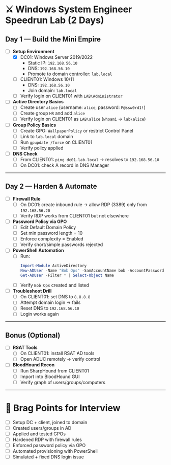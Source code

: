 # ⚔️ Windows System Engineer Speedrun Lab (2 Days)

## Day 1 — Build the Mini Empire

- [ ] **Setup Environment**
  - [x] DC01: Windows Server 2019/2022  
    - Static IP: `192.168.56.10`  
    - DNS: `192.168.56.10`  
    - Promote to domain controller: `lab.local`  
  - [ ] CLIENT01: Windows 10/11  
    - DNS: `192.168.56.10`  
    - Join domain: `lab.local`  
  - [ ] Verify login on CLIENT01 with `LAB\Administrator`

- [ ] **Active Directory Basics**
  - [ ] Create user `alice` (username: `alice`, password: `P@ssw0rd1!`)  
  - [ ] Create group `HR` and add `alice`  
  - [ ] Verify login on CLIENT01 as `LAB\alice` (`whoami` → `lab\alice`)

- [ ] **Group Policy Basics**
  - [ ] Create GPO: `WallpaperPolicy` or restrict Control Panel  
  - [ ] Link to `lab.local` domain  
  - [ ] Run `gpupdate /force` on CLIENT01  
  - [ ] Verify policy applied

- [ ] **DNS Check**
  - [ ] From CLIENT01: `ping dc01.lab.local` → resolves to `192.168.56.10`  
  - [ ] On DC01: check A record in DNS Manager

---

## Day 2 — Harden & Automate

- [ ] **Firewall Rule**
  - [ ] On DC01: create inbound rule → allow RDP (3389) only from `192.168.56.20`  
  - [ ] Verify RDP works from CLIENT01 but not elsewhere

- [ ] **Password Policy via GPO**
  - [ ] Edit Default Domain Policy  
  - [ ] Set min password length = 10  
  - [ ] Enforce complexity = Enabled  
  - [ ] Verify short/simple passwords rejected

- [ ] **PowerShell Automation**
  - [ ] Run:  
    ```powershell
    Import-Module ActiveDirectory
    New-ADUser -Name "Bob Ops" -SamAccountName bob -AccountPassword (ConvertTo-SecureString "P@ssw0rd1!" -AsPlainText -Force) -Enabled $true
    Get-ADUser -Filter * | Select-Object Name
    ```
  - [ ] Verify `Bob Ops` created and listed

- [ ] **Troubleshoot Drill**
  - [ ] On CLIENT01: set DNS to `8.8.8.8`  
  - [ ] Attempt domain login → fails  
  - [ ] Reset DNS to `192.168.56.10`  
  - [ ] Login works again

---

## Bonus (Optional)

- [ ] **RSAT Tools**
  - [ ] On CLIENT01: install RSAT AD tools  
  - [ ] Open ADUC remotely → verify control

- [ ] **BloodHound Recon**
  - [ ] Run SharpHound from CLIENT01  
  - [ ] Import into BloodHound GUI  
  - [ ] Verify graph of users/groups/computers

---

# 🎯 Brag Points for Interview
- [ ] Setup DC + client, joined to domain  
- [ ] Created users/groups in AD  
- [ ] Applied and tested GPOs  
- [ ] Hardened RDP with firewall rules  
- [ ] Enforced password policy via GPO  
- [ ] Automated provisioning with PowerShell  
- [ ] Simulated + fixed DNS login issue
